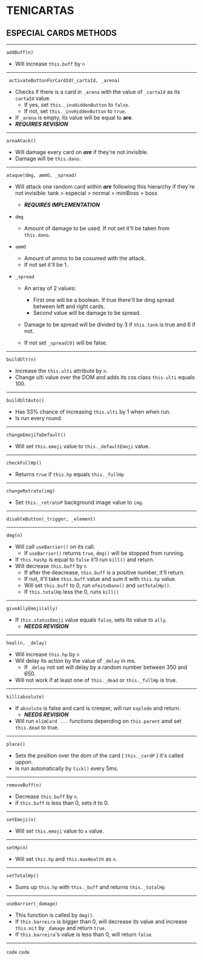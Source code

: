 # TENICARTAS

## ESPECIAL CARDS METHODS
---
`addBuff(n)` 

 - Will increase `this.buff` by `n`

---
` activateButtonForCardId(_cartaId, _arena)` 
 - Checks if there is a card in `_arena` with the value of `_cartaId` as its `cartaId` value.
   - If yes, set `this._invHiddenButton` to `false`.
   - If not, set `this._invHiddenButton` to `true`.
- If `_arena` is empty, its value will be equal to **are**.
- ***REQUIRES REVISION***

---
`areaAtack()`

 - Will damage every card on ***are*** if they're not invisible.
 - Damage will be `this.dano`.

---
`ataque(dmg, ammO, _spread)`

- Will attack one random card within ***are*** following this hierarchy if they're not invisible: tank > especial > normal > miniBoss > boss
  
   - ***REQUIRES IMPLEMENTATION***

- `dmg` 
  - Amount of damage to be used. If not set it'll be taken from `this.dano`.


- `ammO` 
  - Amount of ammo to be cosumed with the attack. 
  - If not set it'll be 1.
  

- `_spread` 
   - An array of 2 values: 
      - First one will be a boolean. 
      If true there'll be dmg spread between left and right cards.
      - Second value will be damage to be spread.

    - Damage to be spread will be divided by 3 if `this.tank` is true and 6 if not.
    - If not set `_spread[0]` will be false.
---
`buildUlt(n)`

 - Increase the `this.ulti` attribute by `n`.
 - Change ulti value over the DOM and adds its css class `this.ulti` equals 100.

---
`buildUltAuto()`

 - Has 33% chance of increasing `this.ulti` by 1 when when run.
 - Is run every round.

---
`changeEmojiToDefault()`
 - Will set `this.emoji` value to `this._defaultEmoji` value.

----------------- 
`checkFullHp()` 

- Returns `true` if `this.hp` equals `this._fullHp`

---
`changeRetrato(img)` 
 - Set `this._retratoP` background image value to `img`.

---
`disableButton(_trigger, _element)`


---
`dmg(n)`

  - Will call `useBarrier()` on its call.
    - If `useBarrier()` returns `true`, `dmg()` will be stopped from running.
  - If `this.hashp` is equal to `false` it'll run `kill()` and return.
  - Will decrease `this.buff` by `n`
    -  If after the deacrease, `this.buff` is a positive number, it'll return.
    -  If not, it'll take `this.buff` value and sum it with `this.hp` value.
    -  Will set  `this.buff` to 0, run  `efeitoDano()` and `setTotalHp()`.
    -  If `this.totalHp` less the 0, runs `kill()`

---
`giveAllyEmoji(ally)`

 - If `this.statusEmoji` value equals `false`, sets its value to `ally`.
    - ***NEEDS REVISION*** 

----
 `heal(n, _delay)`
- Will increase `this.hp` by `n`
- Will delay its action by the value of `_delay` in ms.
    - If `_delay` not set will delay by a random number between 350 and 650. 
- Will not work if at least one of `this._dead` or `this._fullHp` is true.

---
`kill(absolute)`
- If `absolute` is false and card is creeper, will run `explode` and return.
   - ***NEEDS REVISION***
- Will run `elimCard ...` functions depending on `this.parent` amd set `this.dead` to true.

----------------- 
 `place()` 

 - Sets the position over the dom  of the card ( `this._cardP` )
it's called uppon. 
 - Is run automatically by `tick()` every 5ms.

---
`removeBuff(n)`
  - Decrease `this.buff` by `n`.
  - if `this.buff` is less than 0, sets it to 0.

---
`setEmoji(x)`
- Will set `this.emoji` value to `x` value.

---
`setHp(n)`

- Will set `this.hp` and `this.maxHealth` as `n`.


----------------- 
`setTotalHp()` 

- Sums up `this.hp` with `this._buff` and returns `this._totalHp`

---
`useBarrier(_damage)`
 - This function is called by `dmg()`.
 - If `this.barreira` is bigger than 0, will decrease its value and increase `this.mit` by `_damage` and return `true`.
 - If `this.barreira`'s value is less than 0, will return `false`

---
`code`
`code`